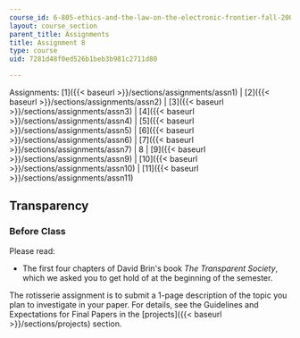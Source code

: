 ```yaml
---
course_id: 6-805-ethics-and-the-law-on-the-electronic-frontier-fall-2005
layout: course_section
parent_title: Assignments
title: Assignment 8
type: course
uid: 7281d48f0ed526b1beb3b981c2711d80

---
```


Assignments: [1]({{< baseurl >}}/sections/assignments/assn1) | [2]({{< baseurl >}}/sections/assignments/assn2) | [3]({{< baseurl >}}/sections/assignments/assn3) | [4]({{< baseurl >}}/sections/assignments/assn4) | [5]({{< baseurl >}}/sections/assignments/assn5) | [6]({{< baseurl >}}/sections/assignments/assn6) | [7]({{< baseurl >}}/sections/assignments/assn7) | 8 | [9]({{< baseurl >}}/sections/assignments/assn9) | [10]({{< baseurl >}}/sections/assignments/assn10) | [11]({{< baseurl >}}/sections/assignments/assn11)

Transparency
------------

### Before Class

Please read:

*   The first four chapters of David Brin's book _The Transparent Society_, which we asked you to get hold of at the beginning of the semester.
    

The rotisserie assignment is to submit a 1-page description of the topic you plan to investigate in your paper. For details, see the Guidelines and Expectations for Final Papers in the [projects]({{< baseurl >}}/sections/projects) section.